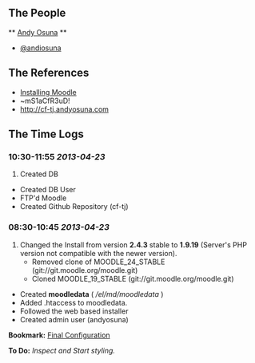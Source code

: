 ## The People

** [Andy Osuna](https://github.com/andyosuna) **
 * [@andiosuna](https://twitter.com/andiosuna)

## The References
* [Installing Moodle](http://docs.moodle.org/24/en/Installing_Moodle)
* ~mS1aCfR3uD!
* http://cf-tj.andyosuna.com

## The Time Logs

### 10:30-11:55 _2013-04-23_

1. Created DB
* Created DB User
* FTP'd Moodle
* Created Github Repository (cf-tj)

### 08:30-10:45 _2013-04-23_

1. Changed the Install from version **2.4.3** stable to **1.9.19** (Server's PHP version not compatible with the newer version).
	* Removed clone of MOODLE_24_STABLE (git://git.moodle.org/moodle.git)
	* Cloned MOODLE_19_STABLE (git://git.moodle.org/moodle.git)
* Created **moodledata** ( _/el/md/moodledata_ )
* Added .htaccess to moodledata.
* Followed the web based installer
* Created admin user (andyosuna)

**Bookmark:** [Final Configuration](http://docs.moodle.org/24/en/Installing_Moodle)

**To Do:** _Inspect and Start styling._
